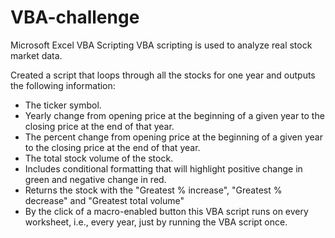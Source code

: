 # VBA-challenge
Microsoft Excel VBA Scripting
VBA scripting is used to analyze real stock market data.

Created a script that loops through all the stocks for one year and outputs the following information:
  * The ticker symbol.
  * Yearly change from opening price at the beginning of a given year to the closing price at the end of that year.
  * The percent change from opening price at the beginning of a given year to the closing price at the end of that year.
  * The total stock volume of the stock.
  * Includes conditional formatting that will highlight positive change in green and negative change in red.
  * Returns the stock with the "Greatest % increase", "Greatest % decrease" and "Greatest total volume"
  * By the click of a macro-enabled button this VBA script runs on every worksheet, i.e., every year, just by running the VBA script once.
